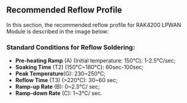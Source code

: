 ## Recommended Reflow Profile

In this section, the recommended reflow profile for RAK4200 LPWAN Module is described in the image below:


<rk-img
  src="/assets/images/datasheet/rak4200/recommended-reflow-profile.jpg"
  width="75%"
  figure-number="1"
  caption="Recommended Reflow Profile"
/>

### Standard Conditions for Reflow Soldering:

* **Pre-heating Ramp** (A) (Initial temperature: 150℃): 1-2.5℃/sec;
* **Soaking Time** (T2) (150℃~180℃): 60sec-100sec;
* **Peak Temperature**(G): 230~250℃;
* **Reflow Time** (T3) (>220℃): 30~60 sec;
* **Ramp-up Rate** (B): 0~2.5℃/ sec;
* **Ramp-down Rate** (C): 1~3℃/ sec.